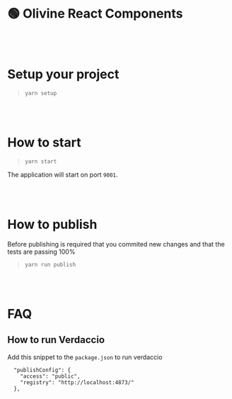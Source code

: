 # 🟢 Olivine React Components

<br/>

<br/>

# Setup your project
> `yarn setup`

<br/>

<br/>

# How to start

> `yarn start`

The application will start on port `9001`.

<br/>

<br/>

# How to publish

Before publishing is required that you commited new changes and that the 
tests are passing 100%

> `yarn run publish`

<br/>

<br/>

# FAQ

## How to run Verdaccio

Add this snippet to the `package.json` to run verdaccio

```
  "publishConfig": {
    "access": "public",
    "registry": "http://localhost:4873/"
  },
```
